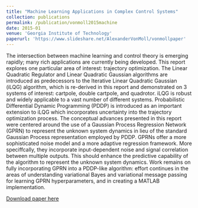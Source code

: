```yaml
---
title: "Machine Learning Applications in Complex Control Systems"
collection: publications
permalink: /publication/vonmoll2015machine
date: 2015-01
venue: 'Georgia Institute of Technology'
paperurl: 'https://www.slideshare.net/AlexanderVonMoll/vonmollpaper'
---
```

The intersection between machine learning and control theory is emerging rapidly; many rich applications are currently being developed. This report explores one particular area of interest: trajectory optimization. The Linear Quadratic Regulator and Linear Quadratic Gaussian algorithms are introduced as predecessors to the Iterative Linear Quadratic Gaussian (iLQG) algorithm, which is re-derived in this report and demonstrated on 3 systems of interest: cartpole, double cartpole, and quadrotor. iLQG is robust and widely applicable to a vast number of different systems. Probabilistic Differential Dynamic Programming (PDDP) is introduced as an important extension to iLQG which incorporates uncertainty into the trajectory optimization process. The conceptual advances presented in this report were centered around the use of a Gaussian Process Regression Network (GPRN) to represent the unknown system dynamics in lieu of the standard Gaussian Process representation employed by PDDP. GPRNs offer a more sophisticated noise model and a more adaptive regression framework. More speciffcally, they incorporate input-dependent noise and signal correlation between multiple outputs. This should enhance the predictive capability of the algorithm to represent the unknown system dynamics. Work remains on fully incorporating GPRN into a PDDP-like algorithm: effort continues in the areas of understanding variational Bayes and variational message passing for learning GPRN hyperparameters, and in creating a MATLAB implementation.

[Download paper here](https://www.slideshare.net/AlexanderVonMoll/vonmollpaper)
